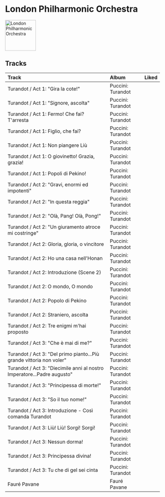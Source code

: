 
# London Philharmonic Orchestra


<img src="https://i.scdn.co/image/ab6761610000e5eb68060bb8c0b22952f9013901" alt="London Philharmonic Orchestra" width="100" />

## Tracks

| Track                                                                   | Album             | Liked   |
|:------------------------------------------------------------------------|:------------------|:--------|
| Turandot / Act 1: "Gira la cote!"                                       | Puccini: Turandot |         |
| Turandot / Act 1: "Signore, ascolta"                                    | Puccini: Turandot |         |
| Turandot / Act 1: Fermo! Che fai? T'arresta                             | Puccini: Turandot |         |
| Turandot / Act 1: Figlio, che fai?                                      | Puccini: Turandot |         |
| Turandot / Act 1: Non piangere Liù                                      | Puccini: Turandot |         |
| Turandot / Act 1: O giovinetto! Grazia, grazia!                         | Puccini: Turandot |         |
| Turandot / Act 1: Popoli di Pekino!                                     | Puccini: Turandot |         |
| Turandot / Act 2: "Gravi, enormi ed impotenti"                          | Puccini: Turandot |         |
| Turandot / Act 2: "In questa reggia"                                    | Puccini: Turandot |         |
| Turandot / Act 2: "Olà, Pang! Olà, Pong!"                               | Puccini: Turandot |         |
| Turandot / Act 2: "Un giuramento atroce mi costringe"                   | Puccini: Turandot |         |
| Turandot / Act 2: Gloria, gloria, o vincitore                           | Puccini: Turandot |         |
| Turandot / Act 2: Ho una casa nell'Honan                                | Puccini: Turandot |         |
| Turandot / Act 2: Introduzione (Scene 2)                                | Puccini: Turandot |         |
| Turandot / Act 2: O mondo, O mondo                                      | Puccini: Turandot |         |
| Turandot / Act 2: Popolo di Pekino                                      | Puccini: Turandot |         |
| Turandot / Act 2: Straniero, ascolta                                    | Puccini: Turandot |         |
| Turandot / Act 2: Tre enigmi m'hai proposto                             | Puccini: Turandot |         |
| Turandot / Act 3: "Che è mai di me?"                                    | Puccini: Turandot |         |
| Turandot / Act 3: "Del primo pianto...Più grande vittoria non voler"    | Puccini: Turandot |         |
| Turandot / Act 3: "Diecimile anni al nostro Imperatore...Padre augusto" | Puccini: Turandot |         |
| Turandot / Act 3: "Principessa di morte!"                               | Puccini: Turandot |         |
| Turandot / Act 3: "So il tuo nome!"                                     | Puccini: Turandot |         |
| Turandot / Act 3: Introduzione - Così comanda Turandot                  | Puccini: Turandot |         |
| Turandot / Act 3: Liù! Liù! Sorgi! Sorgi!                               | Puccini: Turandot |         |
| Turandot / Act 3: Nessun dorma!                                         | Puccini: Turandot |         |
| Turandot / Act 3: Principessa divina!                                   | Puccini: Turandot |         |
| Turandot / Act 3: Tu che di gel sei cinta                               | Puccini: Turandot |         |
| Fauré Pavane                                                            | Fauré Pavane      |         |
